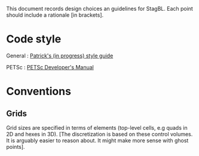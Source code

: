 This document records design choices an guidelines for StagBL.
Each point should include a rationale [in brackets].

# Code style

General : [Patrick's (in progress) style guide](https://bitbucket.org/psanan/pdsstyle)

PETSc : [PETSc Developer's Manual](http://www.mcs.anl.gov/petsc/petsc-current/docs/developers.pdf)

# Conventions 

## Grids

Grid sizes are specified in terms of elements (top-level cells, e.g quads in 2D and hexes in 3D). [The discretization is based on these control volumes. It is arguably easier to reason about. It might make more sense with ghost points].



